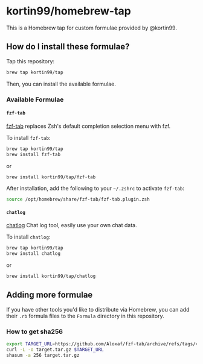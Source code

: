 # kortin99/homebrew-tap

This is a Homebrew tap for custom formulae provided by @kortin99.

## How do I install these formulae?

Tap this repository:

```bash
brew tap kortin99/tap
```

Then, you can install the available formulae.

### Available Formulae

#### `fzf-tab`

[fzf-tab](https://github.com/Aloxaf/fzf-tab) replaces Zsh's default completion selection menu with fzf.

To install `fzf-tab`:

```bash
brew tap kortin99/tap
brew install fzf-tab
```
or
```bash
brew install kortin99/tap/fzf-tab
```

After installation, add the following to your `~/.zshrc` to activate `fzf-tab`:

```zsh
source /opt/homebrew/share/fzf-tab/fzf-tab.plugin.zsh
```

#### `chatlog`

[chatlog](https://github.com/sjzar/chatlog) Chat log tool, easily use your own chat data.

To install `chatlog`:

```bash
brew tap kortin99/tap
brew install chatlog
```
or
```bash
brew install kortin99/tap/chatlog
```


## Adding more formulae

If you have other tools you'd like to distribute via Homebrew, you can add their `.rb` formula files to the `Formula` directory in this repository.

### How to get sha256
```bash
export TARGET_URL=https://github.com/Aloxaf/fzf-tab/archive/refs/tags/v1.2.0.tar.gz
curl -L -o target.tar.gz $TARGET_URL
shasum -a 256 target.tar.gz
```
